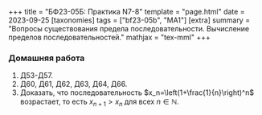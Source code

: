 +++
title = "БФ23-05Б: Практика N7-8"
template = "page.html"
date = 2023-09-25
[taxonomies]
tags = ["bf23-05b", "MA1"]
[extra]
summary = "Вопросы существования предела последовательности. Вычисление пределов последовательностей."
mathjax = "tex-mml"
+++

<!-- more -->



### Домашняя работа

1. Д53-Д57.
2. Д60, Д61, Д62, Д63, Д64, Д66.
3. Доказать, что последовательность $x_n=\left(1+\frac{1}{n}\right)^n$ возрастает, то есть
   $x_{n+1}>x_n$ для всех $n\in \mathbb{N}$.